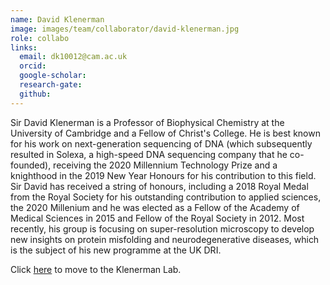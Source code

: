 ```yaml
---
name: David Klenerman
image: images/team/collaborator/david-klenerman.jpg
role: collabo
links:
  email: dk10012@cam.ac.uk
  orcid:
  google-scholar:
  research-gate:
  github:
---
```


Sir David Klenerman is a Professor of Biophysical Chemistry at the University of Cambridge and a Fellow of Christ's College. He is best known for his work on next-generation sequencing of DNA (which subsequently resulted in Solexa, a high-speed DNA sequencing company that he co-founded), receiving the 2020 Millennium Technology Prize and a knighthood in the 2019 New Year Honours for his contribution to this field. Sir David has received a string of honours, including a 2018 Royal Medal from the Royal Society for his outstanding contribution to applied sciences, the 2020 Millenium and he was elected as a Fellow of the Academy of Medical Sciences in 2015 and Fellow of the Royal Society in 2012. Most recently, his group is focusing on super-resolution microscopy to develop new insights on protein misfolding and neurodegenerative diseases, which is the subject of his new programme at the UK DRI.

Click <a href="https://www.klenermangroup.co.uk/"> here</a>  to move to the Klenerman Lab.
